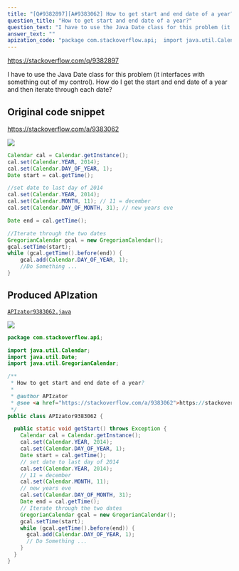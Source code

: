 ```yaml
---
title: "[Q#9382897][A#9383062] How to get start and end date of a year?"
question_title: "How to get start and end date of a year?"
question_text: "I have to use the Java Date class for this problem (it interfaces with something out of my control). How do I get the start and end date of a year and then iterate through each date?"
answer_text: ""
apization_code: "package com.stackoverflow.api;  import java.util.Calendar; import java.util.Date; import java.util.GregorianCalendar;  /**  * How to get start and end date of a year?  *  * @author APIzator  * @see <a href=\"https://stackoverflow.com/a/9383062\">https://stackoverflow.com/a/9383062</a>  */ public class APIzator9383062 {    public static void getStart() throws Exception {     Calendar cal = Calendar.getInstance();     cal.set(Calendar.YEAR, 2014);     cal.set(Calendar.DAY_OF_YEAR, 1);     Date start = cal.getTime();     // set date to last day of 2014     cal.set(Calendar.YEAR, 2014);     // 11 = december     cal.set(Calendar.MONTH, 11);     // new years eve     cal.set(Calendar.DAY_OF_MONTH, 31);     Date end = cal.getTime();     // Iterate through the two dates     GregorianCalendar gcal = new GregorianCalendar();     gcal.setTime(start);     while (gcal.getTime().before(end)) {       gcal.add(Calendar.DAY_OF_YEAR, 1);       // Do Something ...     }   } }"
---
```


https://stackoverflow.com/q/9382897

I have to use the Java Date class for this problem (it interfaces with something out of my control).
How do I get the start and end date of a year and then iterate through each date?



## Original code snippet

https://stackoverflow.com/a/9383062



<div class="code-logo"><img src="/stackoverflow.png" /></div>

```java
Calendar cal = Calendar.getInstance();
cal.set(Calendar.YEAR, 2014);
cal.set(Calendar.DAY_OF_YEAR, 1);    
Date start = cal.getTime();

//set date to last day of 2014
cal.set(Calendar.YEAR, 2014);
cal.set(Calendar.MONTH, 11); // 11 = december
cal.set(Calendar.DAY_OF_MONTH, 31); // new years eve

Date end = cal.getTime();

//Iterate through the two dates 
GregorianCalendar gcal = new GregorianCalendar();
gcal.setTime(start);
while (gcal.getTime().before(end)) {
    gcal.add(Calendar.DAY_OF_YEAR, 1);
    //Do Something ...
}
```

## Produced APIzation

[`APIzator9383062.java`](https://github.com/blind-papers/apization-temp-data/raw/main/search/APIzator9383062.java)

<div class="code-logo"><img src="/apizator.png" /></div>

```java
package com.stackoverflow.api;

import java.util.Calendar;
import java.util.Date;
import java.util.GregorianCalendar;

/**
 * How to get start and end date of a year?
 *
 * @author APIzator
 * @see <a href="https://stackoverflow.com/a/9383062">https://stackoverflow.com/a/9383062</a>
 */
public class APIzator9383062 {

  public static void getStart() throws Exception {
    Calendar cal = Calendar.getInstance();
    cal.set(Calendar.YEAR, 2014);
    cal.set(Calendar.DAY_OF_YEAR, 1);
    Date start = cal.getTime();
    // set date to last day of 2014
    cal.set(Calendar.YEAR, 2014);
    // 11 = december
    cal.set(Calendar.MONTH, 11);
    // new years eve
    cal.set(Calendar.DAY_OF_MONTH, 31);
    Date end = cal.getTime();
    // Iterate through the two dates
    GregorianCalendar gcal = new GregorianCalendar();
    gcal.setTime(start);
    while (gcal.getTime().before(end)) {
      gcal.add(Calendar.DAY_OF_YEAR, 1);
      // Do Something ...
    }
  }
}

```
